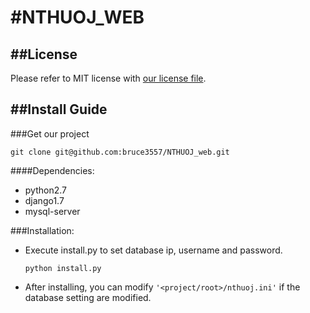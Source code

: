 #NTHUOJ_WEB
=======

##License
---
Please refer to MIT license with [our license file](https://github.com/bruce3557/NTHUOJ_web/blob/master/LICENSE).

##Install Guide
---

###Get our project
```
git clone git@github.com:bruce3557/NTHUOJ_web.git
```

####Dependencies: 
* python2.7 
* django1.7
* mysql-server

###Installation:
* Execute install.py to set database ip, username and password.
    ```
    python install.py
    ```

* After installing, you can modify `'<project/root>/nthuoj.ini'` if the database setting are modified.
